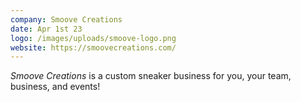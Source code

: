 ```yaml
---
company: Smoove Creations
date: Apr 1st 23
logo: /images/uploads/smoove-logo.png
website: https://smoovecreations.com/
---
```

*Smoove Creations* is a custom sneaker business for you, your team, business, and events!